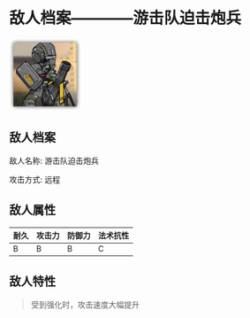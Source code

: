 # 敌人档案————游击队迫击炮兵

![游击队迫击炮兵](./eneIcons/游击队迫击炮兵.png)

## 敌人档案

敌人名称: 游击队迫击炮兵

攻击方式: 远程

## 敌人属性

| 耐久      | 攻击力  | 防御力 | 法术抗性 |
|---------|------|-----|------|
| B | B | B | C |

## 敌人特性
> 受到强化时，攻击速度大幅提升
